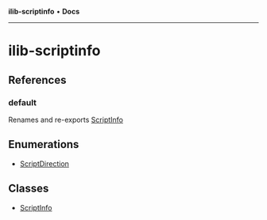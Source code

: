 **ilib-scriptinfo** • **Docs**

***

# ilib-scriptinfo

## References

### default

Renames and re-exports [ScriptInfo](classes/ScriptInfo.md)

## Enumerations

- [ScriptDirection](enumerations/ScriptDirection.md)

## Classes

- [ScriptInfo](classes/ScriptInfo.md)
